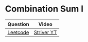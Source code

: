 Combination Sum I
===


|Question|Video|
|-|-|
|[Leetcode](https://leetcode.com/problems/combination-sum/description/)|[Striver YT](https://www.youtube.com/watch?v=OyZFFqQtu98&list=PLgUwDviBIf0rGlzIn_7rsaR2FQ5e6ZOL9&index=9&ab_channel=takeUforward)|